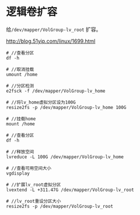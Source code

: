 # 逻辑卷扩容
给`/dev/mapper/VolGroup-lv_root` 扩容。

http://blog.51yip.com/linux/1699.html

```
# //查看分区  
df -h 

# //取消挂载  
umount /home 

# //分区检测  
e2fsck -f /dev/mapper/VolGroup-lv_home 

# //将lv_home虚拟分区设为100G  
resize2fs -p /dev/mapper/VolGroup-lv_home 100G 

# //挂载home  
mount /home 

# //查看分区  
df -h 

# //释放空间  
lvreduce -L 100G /dev/mapper/VolGroup-lv_home 

# //查看可用空间大小  
vgdisplay 

# //扩展lv_root虚拟分区  
lvextend -L +311.47G /dev/mapper/VolGroup-lv_root 

# //lv_root重设分区大小  
resize2fs -p /dev/mapper/VolGroup-lv_root 
```